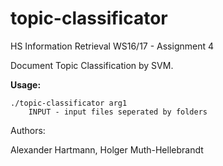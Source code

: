 # topic-classificator
HS Information Retrieval WS16/17 - Assignment 4


Document Topic Classification by SVM.



**Usage:**
```
./topic-classificator arg1
    INPUT - input files seperated by folders 
``` 
  
  
Authors:

Alexander Hartmann, Holger Muth-Hellebrandt

